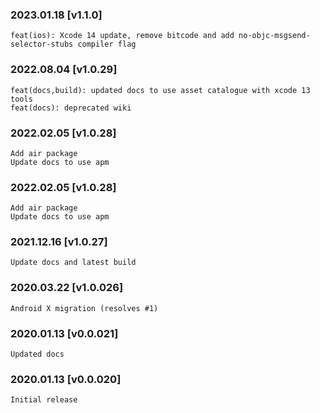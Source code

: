 ### 2023.01.18 [v1.1.0]

```
feat(ios): Xcode 14 update, remove bitcode and add no-objc-msgsend-selector-stubs compiler flag
```

### 2022.08.04 [v1.0.29]

```
feat(docs,build): updated docs to use asset catalogue with xcode 13 tools
feat(docs): deprecated wiki
```

### 2022.02.05 [v1.0.28]

```
Add air package
Update docs to use apm
```

### 2022.02.05 [v1.0.28]

```
Add air package
Update docs to use apm
```

### 2021.12.16 [v1.0.27]

```
Update docs and latest build
```



### 2020.03.22 [v1.0.026]

```
Android X migration (resolves #1)
```


### 2020.01.13 [v0.0.021]

```
Updated docs
```


### 2020.01.13 [v0.0.020]

```
Initial release
```

